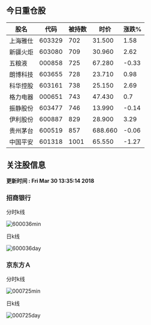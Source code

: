 
## 今日重仓股 

|股名|代码|被持数|时价|涨跌%|
|---|---|---|---|---|
|上海雅仕|603329|702|31.500|1.58|
|新疆火炬|603080|709|30.960|2.62|
|五粮液|000858|725|67.280|-0.33|
|朗博科技|603655|728|23.710|0.98|
|科华控股|603161|738|25.150|2.69|
|格力电器|000651|743|47.430|0.7|
|振静股份|603477|746|13.990|-0.14|
|伊利股份|600887|829|28.900|3.29|
|贵州茅台|600519|857|688.660|-0.06|
|中国平安|601318|1001|65.550|-1.27|

## 关注股信息
**更新时间 : Fri Mar 30 13:35:14 2018**
### 招商银行 
分时k线

![600036min](http://image.sinajs.cn/newchart/min/n/sh600036.gif)

日k线

![600036day](http://image.sinajs.cn/newchart/daily/n/sh600036.gif)

### 京东方Ａ 
分时k线

![000725min](http://image.sinajs.cn/newchart/min/n/sz000725.gif)

日k线

![000725day](http://image.sinajs.cn/newchart/daily/n/sz000725.gif)
